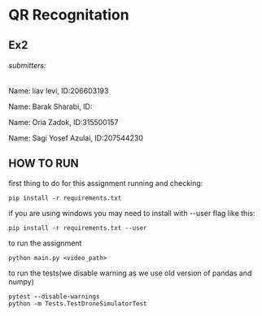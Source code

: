 # QR Recognitation

## Ex2
<h6>submitters:</h6>
<p>Name: liav levi, ID:206603193</p>
<p>Name: Barak Sharabi, ID:</p>
<p>Name: Oria Zadok, ID:315500157</p>
<p>Name: Sagi Yosef Azulai, ID:207544230</p>

## HOW TO RUN
<p> first thing to do for this assignment running and checking: </p>


~~~
pip install -r requirements.txt 
~~~

<p> if you are using windows you may need to install with --user flag like this:</p>

~~~
pip install -r requirements.txt --user
~~~

<p> to run the assignment</p>

~~~
python main.py <video_path>
~~~

<p> to run the tests(we disable warning as we use old version of pandas and numpy)</p>

~~~
pytest --disable-warnings
python -m Tests.TestDroneSimulatorTest


~~~
